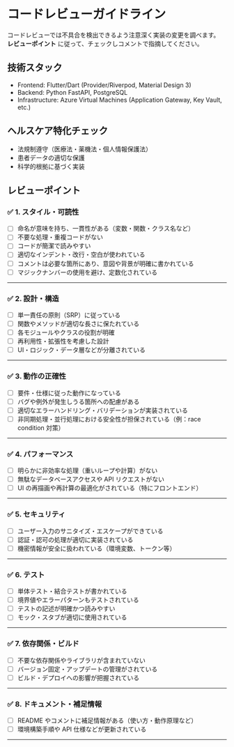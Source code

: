 # コードレビューガイドライン

コードレビューでは不具合を検出できるよう注意深く実装の変更を調べます。
**レビューポイント** に従って、チェックしコメントで指摘してください。

## 技術スタック

- Frontend: Flutter/Dart (Provider/Riverpod, Material Design 3)
- Backend: Python FastAPI, PostgreSQL
- Infrastructure: Azure Virtual Machines (Application Gateway, Key Vault, etc.)

## ヘルスケア特化チェック

- 法規制遵守（医療法・薬機法・個人情報保護法）
- 患者データの適切な保護
- 科学的根拠に基づく実装

## レビューポイント

### ✅ 1. スタイル・可読性

- [ ] 命名が意味を持ち、一貫性がある（変数・関数・クラス名など）
- [ ] 不要な処理・重複コードがない
- [ ] コードが簡潔で読みやすい
- [ ] 適切なインデント・改行・空白が使われている
- [ ] コメントは必要な箇所にあり、意図や背景が明確に書かれている
- [ ] マジックナンバーの使用を避け、定数化されている

---

### ✅ 2. 設計・構造

- [ ] 単一責任の原則（SRP）に従っている
- [ ] 関数やメソッドが適切な長さに保たれている
- [ ] 各モジュールやクラスの役割が明確
- [ ] 再利用性・拡張性を考慮した設計
- [ ] UI・ロジック・データ層などが分離されている

---

### ✅ 3. 動作の正確性

- [ ] 要件・仕様に従った動作になっている
- [ ] バグや例外が発生しうる箇所への配慮がある
- [ ] 適切なエラーハンドリング・バリデーションが実装されている
- [ ] 非同期処理・並行処理における安全性が担保されている（例：race condition 対策）

---

### ✅ 4. パフォーマンス

- [ ] 明らかに非効率な処理（重いループや計算）がない
- [ ] 無駄なデータベースアクセスや API リクエストがない
- [ ] UI の再描画や再計算の最適化がされている（特にフロントエンド）

---

### ✅ 5. セキュリティ

- [ ] ユーザー入力のサニタイズ・エスケープができている
- [ ] 認証・認可の処理が適切に実装されている
- [ ] 機密情報が安全に扱われている（環境変数、トークン等）

---

### ✅ 6. テスト

- [ ] 単体テスト・結合テストが書かれている
- [ ] 境界値やエラーパターンもテストされている
- [ ] テストの記述が明確かつ読みやすい
- [ ] モック・スタブが適切に使用されている

---

### ✅ 7. 依存関係・ビルド

- [ ] 不要な依存関係やライブラリが含まれていない
- [ ] バージョン固定・アップデートの管理がされている
- [ ] ビルド・デプロイへの影響が把握されている

---

### ✅ 8. ドキュメント・補足情報

- [ ] README やコメントに補足情報がある（使い方・動作原理など）
- [ ] 環境構築手順や API 仕様などが更新されている

---
